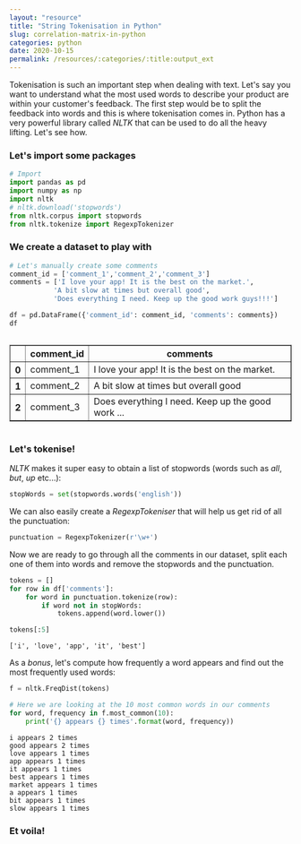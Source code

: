 ```yaml
---
layout: "resource"
title: "String Tokenisation in Python"
slug: correlation-matrix-in-python
categories: python
date: 2020-10-15
permalink: /resources/:categories/:title:output_ext
---
```

Tokenisation is such an important step when dealing with text. Let's say you want to understand what the most used words to describe your product are within your customer's feedback. The first step would be to split the feedback into words and this is where tokenisation comes in. Python has a very powerful library called _NLTK_ that can be used to do all the heavy lifting. Let's see how.

### Let's import some packages


```python
# Import
import pandas as pd
import numpy as np
import nltk
# nltk.download('stopwords')
from nltk.corpus import stopwords
from nltk.tokenize import RegexpTokenizer
```

### We create a dataset to play with


```python
# Let's manually create some comments
comment_id = ['comment_1','comment_2','comment_3']
comments = ['I love your app! It is the best on the market.',
           'A bit slow at times but overall good',
           'Does everything I need. Keep up the good work guys!!!']

df = pd.DataFrame({'comment_id': comment_id, 'comments': comments})
df
```




<div style="overflow-x:auto;">

<table border="1" class="dataframe">
<thead>
<tr>
<th></th>
<th>comment_id</th>
<th>comments</th>
</tr>
</thead>
<tbody>
<tr>
<th>0</th>
<td>comment_1</td>
<td>I love your app! It is the best on the market.</td>
</tr>
<tr>
<th>1</th>
<td>comment_2</td>
<td>A bit slow at times but overall good</td>
</tr>
<tr>
<th>2</th>
<td>comment_3</td>
<td>Does everything I need. Keep up the good work ...</td>
</tr>
</tbody>
</table>
</div>



### Let's tokenise!

_NLTK_ makes it super easy to obtain a list of stopwords (words such as _all_, _but_, _up_ etc...):


```python
stopWords = set(stopwords.words('english'))
```

We can also easily create a _RegexpTokeniser_ that will help us get rid of all the punctuation:


```python
punctuation = RegexpTokenizer(r'\w+')
```

Now we are ready to go through all the comments in our dataset, split each one of them into words and remove the stopwords and the punctuation.


```python
tokens = []
for row in df['comments']:
    for word in punctuation.tokenize(row):
        if word not in stopWords:
            tokens.append(word.lower())

tokens[:5]
```




    ['i', 'love', 'app', 'it', 'best']



As a *bonus*, let's compute how frequently a word appears and find out the most frequently used words:


```python
f = nltk.FreqDist(tokens)

# Here we are looking at the 10 most common words in our comments
for word, frequency in f.most_common(10):
    print('{} appears {} times'.format(word, frequency))
```

    i appears 2 times
    good appears 2 times
    love appears 1 times
    app appears 1 times
    it appears 1 times
    best appears 1 times
    market appears 1 times
    a appears 1 times
    bit appears 1 times
    slow appears 1 times


### Et voila!
